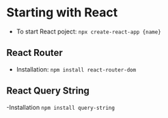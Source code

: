 # Starting with React

- To start React poject:
`npx create-react-app {name}`

## React Router

- Installation:
`npm install react-router-dom`

## React Query String 

-Installation
`npm install query-string`